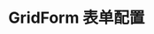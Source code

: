 # GridForm 表单配置

<div class="form_md_wrap">
  <GridForm
    :columns="columns"
    :rules="rules"
    :showSuffix="false"
  />
</div>

<script setup>
  import { ref,reactive } from 'vue'
  const options = [
    {name: '选项1', value: 1},
    {name: '选项2', value: 2},
    {name: '选项3', value: 3},
    {name: '选项4', value: 4},
    {name: '选项5', value: 5}
  ]
  const columns = reactive([
    {
      typeName: 'n-input',
			label: '单行输入框：',
			prop: 'lineInput',
			showRequireMark: true,
			attrs: {
				placeholder: '单行输入框'
			}
    },
    {
      typeName: 'n-select',
			label: '下拉选择器:',
			prop: 'select-down',
			showRequireMark: true,
			attrs: {
				placeholder: '下拉选择器',
				'label-field': 'name',
				'value-field': 'value',
				options: options
			}
    }
  ])
  const rules = ref({})
</script>

<style lang="scss">
  .form_md_wrap{
    width: 100%;
    margin: 20px auto;
    .n-form-item-label__text{
      color: #fff;
    }
    .n-button--default-type{
      background-color: #fff;
      border-color: #009688;
    }
  }
</style>
